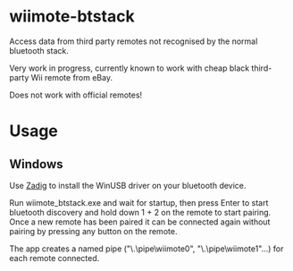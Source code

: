﻿# wiimote-btstack
Access data from third party remotes not recognised by the normal bluetooth stack.

Very work in progress, currently known to work with cheap black third-party Wii remote from eBay.

Does not work with official remotes!

# Usage
## Windows

Use [Zadig](http://zadig.akeo.ie/) to install the WinUSB driver on your bluetooth device.

Run wiimote_btstack.exe and wait for startup, then press Enter to start bluetooth discovery and hold down 1 + 2 on the remote to start pairing. Once a new remote has been paired it can be connected again without pairing by pressing any button on the remote.

The app creates a named pipe ("\\.\pipe\wiimote0", "\\.\pipe\wiimote1"...) for each remote connected.
